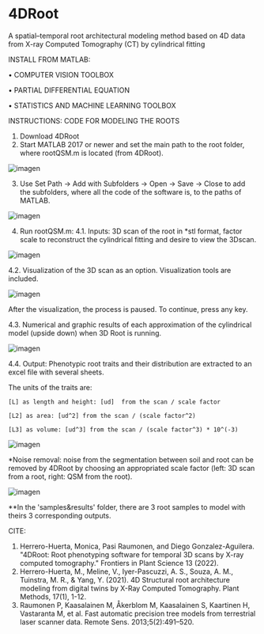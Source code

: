 ﻿# 4DRoot
A spatial–temporal root architectural modeling method based on 4D data from X-ray Computed Tomography (CT) by cylindrical fitting

INSTALL FROM MATLAB:

•	COMPUTER VISION TOOLBOX 

•	PARTIAL DIFFERENTIAL EQUATION 

•	STATISTICS AND MACHINE LEARNING TOOLBOX 

INSTRUCTIONS: CODE FOR MODELING THE ROOTS
1.	Download 4DRoot
2.	Start MATLAB 2017 or newer and set the main path to the root folder, where rootQSM.m is located (from 4DRoot).

![imagen](https://user-images.githubusercontent.com/64793162/159256447-29a56d1f-1266-492a-b160-521195dfe1d9.png)

3.	Use Set Path -> Add with Subfolders -> Open -> Save -> Close to add the subfolders, where all  the code of the software is, to the paths of MATLAB.

![imagen](https://user-images.githubusercontent.com/64793162/159256521-b83f13ae-4a56-44e0-9c9a-e9d78f8c8488.png)

4.	Run rootQSM.m: 
4.1. Inputs: 3D scan of the root in *stl format, factor scale to reconstruct the cylindrical fitting and desire to view the 3Dscan.

![imagen](https://user-images.githubusercontent.com/64793162/159256583-b1fdd97d-aa11-4a53-9c86-95bf852c6730.png)

4.2. Visualization of the 3D scan as an option. Visualization tools are included.

![imagen](https://user-images.githubusercontent.com/64793162/159256678-6c428e3d-adb4-436a-9596-2550955d7cc8.png)

After the visualization, the process is paused. To continue, press any key.

4.3. Numerical and graphic results of each approximation of the cylindrical model (upside down) when 3D Root is running.

![imagen](https://user-images.githubusercontent.com/64793162/159256733-d882b6c0-b825-41f5-bdf5-33c8b61d61ae.png)

4.4. Output: Phenotypic root traits and their distribution are extracted to an excel file with several sheets. 

The units of the traits are:

	[L] as length and height: [ud]  from the scan / scale factor
  
	[L2] as area: [ud^2] from the scan / (scale factor^2)
  
	[L3] as volume: [ud^3] from the scan / (scale factor^3) * 10^(-3)
  


![imagen](https://user-images.githubusercontent.com/64793162/159256801-c8b5eb02-a7fd-448a-b350-24ba7542c15f.png)

*Noise removal: noise from the segmentation between soil and root can be removed by 4DRoot by choosing an appropriated scale factor (left: 3D scan from a root, right: QSM from the root).

![imagen](https://user-images.githubusercontent.com/64793162/159258390-d1000307-bca7-498c-92ed-d724b7880a65.png)

**In the 'samples&results' folder, there are 3 root samples to model with theirs 3 corresponding outputs.

CITE:
1.	Herrero-Huerta, Monica, Pasi Raumonen, and Diego Gonzalez-Aguilera. "4DRoot: Root phenotyping software for temporal 3D scans by X-ray computed tomography." Frontiers in Plant Science 13 (2022).
2.	Herrero-Huerta, M., Meline, V., Iyer-Pascuzzi, A. S., Souza, A. M., Tuinstra, M. R., & Yang, Y. (2021). 4D Structural root architecture modeling from digital twins by X-Ray Computed Tomography. Plant Methods, 17(1), 1-12.
3.	Raumonen P, Kaasalainen M, Åkerblom M, Kaasalainen S, Kaartinen H, Vastaranta M, et al. Fast automatic precision tree models from terrestrial laser scanner data. Remote Sens. 2013;5(2):491–520.
